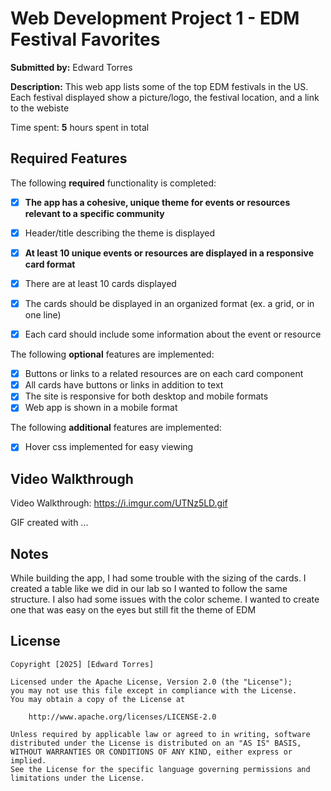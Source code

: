 # Web Development Project 1 - EDM Festival Favorites

**Submitted by:** Edward Torres

**Description:** This web app lists some of the top EDM festivals in the US. Each festival displayed show a picture/logo, the festival location, and a link to the webiste

Time spent: **5** hours spent in total

## Required Features

The following **required** functionality is completed:

- [x] **The app has a cohesive, unique theme for events or resources relevant to a specific community**
- [x] Header/title describing the theme is displayed
- [x] **At least 10 unique events or resources are displayed in a responsive card format**
- [x] There are at least 10 cards displayed 
- [x] The cards should be displayed in an organized format (ex. a grid, or in one line)
- [x] Each card should include some information about the event or resource


The following **optional** features are implemented:

- [x] Buttons or links to a related resources are on each card component
- [x] All cards have buttons or links in addition to text
- [x] The site is responsive for both desktop and mobile formats
- [x] Web app is shown in a mobile format

The following **additional** features are implemented:

* [x] Hover css implemented for easy viewing

## Video Walkthrough

Video Walkthrough: https://i.imgur.com/UTNz5LD.gif 

<!-- Replace this with whatever GIF tool you used! -->
GIF created with ...  
<!-- Recommended tools:
[Kap](https://getkap.co/) for macOS
[ScreenToGif](https://www.screentogif.com/) for Windows
[peek](https://github.com/phw/peek) for Linux. -->

## Notes

While building the app, I had some trouble with the sizing of the cards. I created a table like we did in our lab so I wanted to follow the same structure. I also had some issues with the color scheme. I wanted to create one that was easy on the eyes but still fit the theme of EDM

## License

    Copyright [2025] [Edward Torres]

    Licensed under the Apache License, Version 2.0 (the "License");
    you may not use this file except in compliance with the License.
    You may obtain a copy of the License at

        http://www.apache.org/licenses/LICENSE-2.0

    Unless required by applicable law or agreed to in writing, software
    distributed under the License is distributed on an "AS IS" BASIS,
    WITHOUT WARRANTIES OR CONDITIONS OF ANY KIND, either express or implied.
    See the License for the specific language governing permissions and
    limitations under the License.